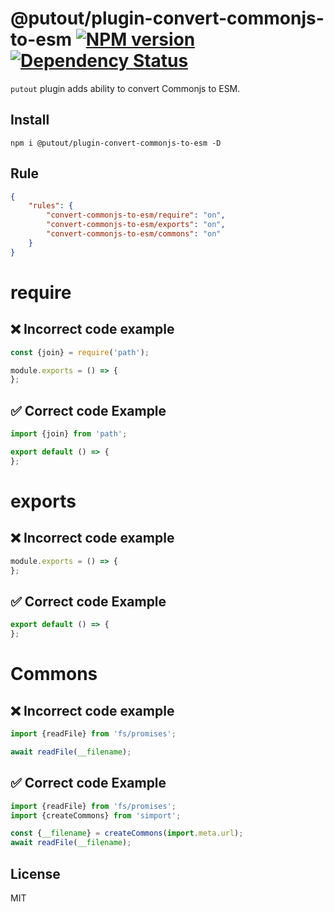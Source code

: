# @putout/plugin-convert-commonjs-to-esm [![NPM version][NPMIMGURL]][NPMURL] [![Dependency Status][DependencyStatusIMGURL]][DependencyStatusURL]

[NPMIMGURL]: https://img.shields.io/npm/v/@putout/plugin-convert-commonjs-to-esm.svg?style=flat&longCache=true
[NPMURL]: https://npmjs.org/package/@putout/plugin-convert-commonjs-to-esm"npm"
[DependencyStatusURL]: https://david-dm.org/coderaiser/putout?path=packages/plugin-convert-commonjs-to-esm
[DependencyStatusIMGURL]: https://david-dm.org/coderaiser/putout.svg?path=packages/plugin-convert-commonjs-to-esm

`putout` plugin adds ability to convert Commonjs to ESM.

## Install

```
npm i @putout/plugin-convert-commonjs-to-esm -D
```

## Rule

```json
{
    "rules": {
        "convert-commonjs-to-esm/require": "on",
        "convert-commonjs-to-esm/exports": "on",
        "convert-commonjs-to-esm/commons": "on"
    }
}
```

# require

## ❌ Incorrect code example

```js
const {join} = require('path');

module.exports = () => {
};
```

## ✅ Correct code Example

```js
import {join} from 'path';

export default () => {
};
```

# exports

## ❌ Incorrect code example

```js
module.exports = () => {
};
```

## ✅ Correct code Example

```js
export default () => {
};
```

# Commons

## ❌ Incorrect code example

```js
import {readFile} from 'fs/promises';

await readFile(__filename);
```

## ✅ Correct code Example

```js
import {readFile} from 'fs/promises';
import {createCommons} from 'simport';

const {__filename} = createCommons(import.meta.url);
await readFile(__filename);
```

## License

MIT
